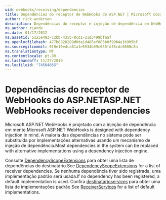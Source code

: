 ```yaml
---
uid: webhooks/receiving/dependencies
title: Dependências do receptor de WebHooks do ASP.NET | Microsoft Docs
author: rick-anderson
description: Dependências do receptor e injeção de dependência em WebHooks ASP.NET.
ms.author: riande
ms.date: 01/17/2012
ms.assetid: 5125e483-c2bb-435b-8cd1-21d3499bfaaf
ms.openlocfilehash: 477b8828209d0da1d485ef883b0f99b4e1b9b5bf
ms.sourcegitcommit: 6f0e10e4ca61a1e5534b09c655fd35cdc6886c8a
ms.translationtype: MT
ms.contentlocale: pt-BR
ms.lasthandoff: 11/27/2019
ms.locfileid: "74564865"
---
```

# <a name="aspnet-webhooks-receiver-dependencies"></a><span data-ttu-id="6ef27-103">Dependências do receptor de WebHooks do ASP.NET</span><span class="sxs-lookup"><span data-stu-id="6ef27-103">ASP.NET WebHooks receiver dependencies</span></span>

<span data-ttu-id="6ef27-104">Microsoft ASP.NET WebHooks é projetado com a injeção de dependência em mente.</span><span class="sxs-lookup"><span data-stu-id="6ef27-104">Microsoft ASP.NET WebHooks is designed with dependency injection in mind.</span></span> <span data-ttu-id="6ef27-105">A maioria das dependências no sistema pode ser substituída por implementações alternativas usando um mecanismo de injeção de dependência.</span><span class="sxs-lookup"><span data-stu-id="6ef27-105">Most dependencies in the system can be replaced with alternative implementations using a dependency injection engine.</span></span>

<span data-ttu-id="6ef27-106">Consulte [DependencyScopeExtensions](https://github.com/aspnet/aspnetWebHooks/blob/master/src/Microsoft.AspNet.WebHooks.Receivers/Extensions/DependencyScopeExtensions.cs) para obter uma lista de dependências do destinatário.</span><span class="sxs-lookup"><span data-stu-id="6ef27-106">See [DependencyScopeExtensions](https://github.com/aspnet/aspnetWebHooks/blob/master/src/Microsoft.AspNet.WebHooks.Receivers/Extensions/DependencyScopeExtensions.cs) for a list of receiver dependencies.</span></span> <span data-ttu-id="6ef27-107">Se nenhuma dependência tiver sido registrada, uma implementação padrão será usada.</span><span class="sxs-lookup"><span data-stu-id="6ef27-107">If no dependency has been registered, a default implementation is used.</span></span> <span data-ttu-id="6ef27-108">Confira [destinatárioservices](https://github.com/aspnet/aspnetWebHooks/blob/master/src/Microsoft.AspNet.WebHooks.Receivers/Services/ReceiverServices.cs) para obter uma lista de implementações padrão.</span><span class="sxs-lookup"><span data-stu-id="6ef27-108">See [ReceiverServices](https://github.com/aspnet/aspnetWebHooks/blob/master/src/Microsoft.AspNet.WebHooks.Receivers/Services/ReceiverServices.cs) for a list of default implementations.</span></span>
